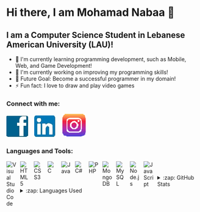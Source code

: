 # Hi there, I am Mohamad Nabaa 👋 


## I am a Computer Science Student in Lebanese American University (LAU)!

- 🌱 I'm currently learning programming development, such as Mobile, Web, and Game Development!
- 👯  I'm currently working on improving my programming skills!
- 🥅 Future Goal: Become a successful programmer in my domain!
- ⚡ Fun fact: I love to draw and play video games

### Connect with me:

[![website](./img/facebook.jpg)](https://www.facebook.com/mohamad.nabaa.3)
&nbsp;&nbsp;
[![website](./img/linkedin.jpg)](https://www.linkedin.com/in/mohamad-nabaa-819000231)
&nbsp;&nbsp;
[![website](./img/instagram.png)](https://www.instagram.com/mohamad_nabaa)

### Languages and Tools:

<img align="left" alt="Visual Studio Code" width="26px" src="https://cdn.jsdelivr.net/gh/devicons/devicon/icons/vscode/vscode-original.svg" style="padding-right:10px;" />
<img align="left" alt="HTML5" width="26px" src="https://cdn.jsdelivr.net/gh/devicons/devicon/icons/html5/html5-original.svg" style="padding-right:10px;" />
<img align="left" alt="CSS3" width="26px" src="https://cdn.jsdelivr.net/gh/devicons/devicon/icons/css3/css3-original.svg" style="padding-right:10px;" />
<img align="left" alt="C" width="26px" src="https://cdn.jsdelivr.net/gh/devicons/devicon/icons/c/c-original.svg" style="padding-right:10px;" />
<img align="left" alt="Java" width="26px" src="https://cdn.jsdelivr.net/gh/devicons/devicon/icons/java/java-original.svg" style="padding-right:10px;" />
<img align="left" alt="C#" width="26px" src="https://cdn.jsdelivr.net/gh/devicons/devicon/icons/csharp/csharp-original.svg" style="padding-right:10px;" />
<img align="left" alt="PHP" width="26px" src="https://cdn.jsdelivr.net/gh/devicons/devicon/icons/php/php-original.svg" style="padding-right:10px;" />
<img align="left" alt="MongoDB" width="26px" src="https://cdn.jsdelivr.net/gh/devicons/devicon/icons/mongodb/mongodb-original.svg" style="padding-right:10px;" />
<img align="left" alt="MySQL" width="26px" src="https://cdn.jsdelivr.net/gh/devicons/devicon/icons/mysql/mysql-original.svg" style="padding-right:10px;" />
<img align="left" alt="Node.js" width="26px" src="https://cdn.jsdelivr.net/gh/devicons/devicon/icons/nodejs/nodejs-original.svg" style="padding-right:10px;" />
<img align="left" alt="JavaScript" width="26px" src="https://cdn.jsdelivr.net/gh/devicons/devicon/icons/javascript/javascript-original.svg" style="padding-right:10px;" />
<br />
<br />



<details>
  <summary>:zap: GitHub Stats</summary>

  <img align="left" alt="Mohamad Nabaa's GitHub Stats" src="https://github-readme-stats.vercel.app/api?username=mohamadnabaa01&show_icons=true&hide_border=false&title_color=ff652f&icon_color=FFE400&bg_color=09131B&text_color=ffffff&border_color=0c1a25" />
</details>

<details>
  <summary>:zap: Languages Used</summary>
  <img align="left" alt="Mohamad Nabaa's GitHub Stats" src="https://github-readme-stats.vercel.app/api/top-langs?username=mohamadnabaa01&show_icons=true&hide_border=false&title_color=ff652f&icon_color=FFE400&bg_color=09131B&text_color=ffffff&border_color=0c1a25" />
</details>
